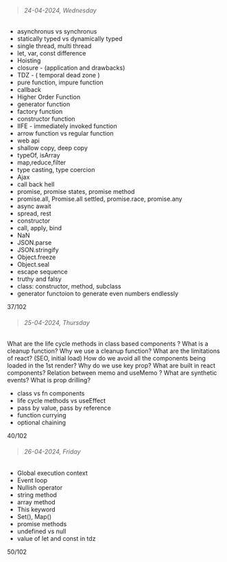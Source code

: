 > ###### 24-04-2024, Wednesday

- asynchronus vs synchronus
- statically typed vs dynamically typed
- single thread, multi thread
- let, var, const difference
- Hoisting
- closure - (application and drawbacks)
- TDZ - ( temporal dead zone )
- pure function, impure function
- callback
- Higher Order Function
- generator function
- factory function
- constructor function
- IIFE - immediately invoked function
- arrow function vs regular function
- web api
- shallow copy, deep copy
- typeOf, isArray
- map,reduce,filter
- type casting, type coercion
- Ajax
- call back hell
- promise, promise states, promise method
- promise.all, Promise.all settled,  promise.race, promise.any
- async await
- spread, rest 
- constructor
- call, apply, bind
- NaN
- JSON.parse
- JSON.stringify
- Object.freeze
- Object.seal
- escape sequence
- truthy and falsy
- class: constructor, method, subclass
- generator functoion to generate even numbers endlessly

37/102

> ###### 25-04-2024, Thursday

What are the life cycle methods in class based components ?
What is a cleanup function?
Why we use a cleanup function?
What are the limitations of react? (SEO, initial load)
How do we avoid all the components being loaded in the 1st render?
Why do we use key prop?
What are built in react components?
Relation between memo and useMemo ?
What are synthetic events?
What is prop drilling?
- class vs fn components
- life cycle methods vs useEffect
- pass by value, pass by reference
- function currying
- optional chaining

40/102

> ###### 26-04-2024, Friday

- Global execution context
- Event loop
- Nullish operator
- string method
- array method
- This keyword
- Set(), Map()
- promise methods 
- undefined vs null
- value of let and const in tdz

50/102
